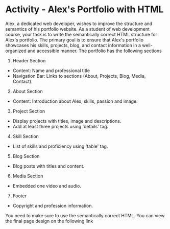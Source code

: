 # Activity - Alex's Portfolio with HTML


Alex, a dedicated web developer, wishes to improve the structure and semantics of his portfolio website. As a student of web development course, your task is to write the semantically correct HTML structure for Alex's portfolio. The primary goal is to ensure that Alex's portfolio showcases his skills, projects, blog, and contact information in a well-organized and accessible manner. The portfolio has the following sections


1. Header Section
  + Content: Name and professional title
  + Navigation Bar: Links to sections (About, Projects, Blog, Media, Contact).
2. About Section
  + Content: Introduction about Alex, skills, passion and image.
3. Project Section
  + Display projects with titles, image and descriptions.
  + Add at least three projects using 'details' tag.
4. Skill Section
  + List of skills and proficiency using 'table' tag.
5. Blog Section
  + Blog posts with titles and content.
6. Media Section
  + Embedded one video and audio.
7. Footer 
  + Copyright and profession information.
    
You need to make sure to use the semantically correct HTML. You can view the final page design on the following link


